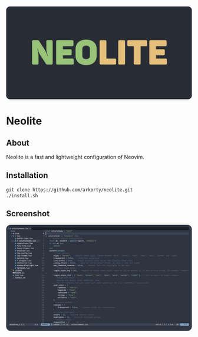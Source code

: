 ![neolite.png](blob/neolite.png)

# Neolite

## About

Neolite is a fast and lightweight configuration of Neovim.

## Installation

```
git clone https://github.com/arkorty/neolite.git
./install.sh
```

## Screenshot

![screenshot.png](blob/screenshot.png)
